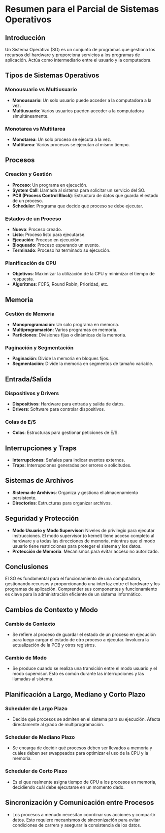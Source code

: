 # Resumen para el Parcial de Sistemas Operativos

## Introducción
Un Sistema Operativo (SO) es un conjunto de programas que gestiona los recursos del hardware y proporciona servicios a los programas de aplicación. Actúa como intermediario entre el usuario y la computadora.

## Tipos de Sistemas Operativos

### Monousuario vs Multiusuario
- **Monousuario**: Un solo usuario puede acceder a la computadora a la vez.
- **Multiusuario**: Varios usuarios pueden acceder a la computadora simultáneamente.

### Monotarea vs Multitarea
- **Monotarea**: Un solo proceso se ejecuta a la vez.
- **Multitarea**: Varios procesos se ejecutan al mismo tiempo.

## Procesos

### Creación y Gestión
- **Proceso**: Un programa en ejecución.
- **System Call**: Llamada al sistema para solicitar un servicio del SO.
- **PCB (Process Control Block)**: Estructura de datos que guarda el estado de un proceso.
- **Scheduler**: Programa que decide qué proceso se debe ejecutar.

### Estados de un Proceso
- **Nuevo**: Proceso creado.
- **Listo**: Proceso listo para ejecutarse.
- **Ejecución**: Proceso en ejecución.
- **Bloqueado**: Proceso esperando un evento.
- **Terminado**: Proceso ha terminado su ejecución.

### Planificación de CPU
- **Objetivos**: Maximizar la utilización de la CPU y minimizar el tiempo de respuesta.
- **Algoritmos**: FCFS, Round Robin, Prioridad, etc.

## Memoria

### Gestión de Memoria
- **Monoprogramación**: Un solo programa en memoria.
- **Multiprogramación**: Varios programas en memoria.
- **Particiones**: Divisiones fijas o dinámicas de la memoria.

### Paginación y Segmentación
- **Paginación**: Divide la memoria en bloques fijos.
- **Segmentación**: Divide la memoria en segmentos de tamaño variable.

## Entrada/Salida

### Dispositivos y Drivers
- **Dispositivos**: Hardware para entrada y salida de datos.
- **Drivers**: Software para controlar dispositivos.

### Colas de E/S
- **Colas**: Estructuras para gestionar peticiones de E/S.

## Interrupciones y Traps
- **Interrupciones**: Señales para indicar eventos externos.
- **Traps**: Interrupciones generadas por errores o solicitudes.

## Sistemas de Archivos
- **Sistema de Archivos**: Organiza y gestiona el almacenamiento persistente.
- **Directorios**: Estructuras para organizar archivos.

## Seguridad y Protección
- **Modo Usuario y Modo Supervisor**: Niveles de privilegio para ejecutar instrucciones. El modo supervisor (o kernel) tiene acceso completo al hardware y a todas las direcciones de memoria, mientras que el modo usuario tiene restricciones para proteger el sistema y los datos.
- **Protección de Memoria**: Mecanismos para evitar acceso no autorizado.

## Conclusiones
El SO es fundamental para el funcionamiento de una computadora, gestionando recursos y proporcionando una interfaz entre el hardware y los programas de aplicación. Comprender sus componentes y funcionamiento es clave para la administración eficiente de un sistema informático.

## Cambios de Contexto y Modo

### Cambio de Contexto
- Se refiere al proceso de guardar el estado de un proceso en ejecución para luego cargar el estado de otro proceso a ejecutar. Involucra la actualización de la PCB y otros registros.

### Cambio de Modo
- Se produce cuando se realiza una transición entre el modo usuario y el modo supervisor. Esto es común durante las interrupciones y las llamadas al sistema.

## Planificación a Largo, Mediano y Corto Plazo

### Scheduler de Largo Plazo
- Decide qué procesos se admiten en el sistema para su ejecución. Afecta directamente al grado de multiprogramación.

### Scheduler de Mediano Plazo
- Se encarga de decidir qué procesos deben ser llevados a memoria y cuáles deben ser swappeados para optimizar el uso de la CPU y la memoria.

### Scheduler de Corto Plazo
- Es el que realmente asigna tiempo de CPU a los procesos en memoria, decidiendo cuál debe ejecutarse en un momento dado.

## Sincronización y Comunicación entre Procesos
- Los procesos a menudo necesitan coordinar sus acciones y compartir datos. Esto requiere mecanismos de sincronización para evitar condiciones de carrera y asegurar la consistencia de los datos.